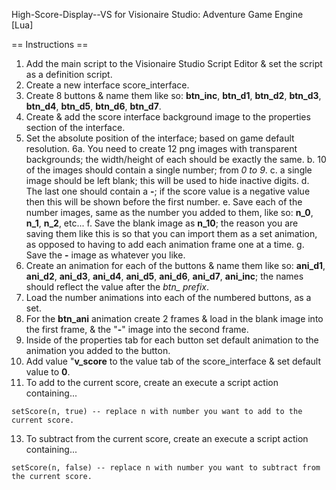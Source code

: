 High-Score-Display--VS for Visionaire Studio: Adventure Game Engine [Lua]

== Instructions ==

1. Add the main script to the Visionaire Studio Script Editor & set the script as a definition script.
2. Create a new interface score_interface.
3. Create 8 buttons & name them like so: **btn_inc**, **btn_d1**, **btn_d2**, **btn_d3**, **btn_d4**, **btn_d5**, **btn_d6**, **btn_d7**.
4. Create & add the score interface background image to the properties section of the interface.
5. Set the absolute position of the interface; based on game default resolution.
6a. You need to create 12 png images with transparent backgrounds; the width/height of each should be exactly the same.
    b. 10 of the images should contain a single number; from *0 to 9*.
    c. a single image should be left blank; this will be used to hide inactive digits.
    d. The last one should contain a **-**; if the score value is a negative value then this will be shown before the first number.
    e. Save each of the number images, same as the number you added to them, like so: **n_0**, **n_1**, **n_2**, etc...
    f. Save the blank image as **n_10**; the reason you are saving them like this is so that you can import them as a set animation, as opposed to having to add each animation frame one at a time.
    g. Save the **-** image as whatever you like.
7. Create an animation for each of the buttons & name them like so: **ani_d1**, **ani_d2**, **ani_d3**, **ani_d4**, **ani_d5**, **ani_d6**, **ani_d7**, **ani_inc**; the names should reflect the value after the *btn_ prefix*.
8. Load the number animations into each of the numbered buttons, as a set.
9. For the **btn_ani** animation create 2 frames & load in the blank image into the first frame, & the "**-**" image into the second frame.
10. Inside of the properties tab for each button set default animation to the animation you added to the button.
11. Add value "**v_score** to the value tab of the score_interface & set default value to **0**.
12. To add to the current score, create an execute a script action containing... 
```
setScore(n, true) -- replace n with number you want to add to the current score.
```
13. To subtract from the current score, create an execute a script action containing...
```
setScore(n, false) -- replace n with number you want to subtract from the current score.
```
